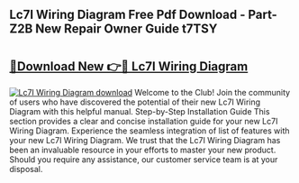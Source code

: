## Lc7I Wiring Diagram Free Pdf Download - Part-Z2B New Repair Owner Guide t7TSY

# <h2><a href="http://dfpspg.blite.top/?on=Lc7I+Wiring+Diagram">🔗Download New 👉🔴 Lc7I Wiring Diagram</a></h2>

[![Lc7I Wiring Diagram download](https://i.imgur.com/lujVjoI.png)](http://dfpspg.blite.top/?on=Lc7I+Wiring+Diagram)
Welcome to the Club! Join the community of users who have discovered the potential of their new Lc7I Wiring Diagram with this helpful manual. Step-by-Step Installation Guide This section provides a clear and concise installation guide for your new Lc7I Wiring Diagram. Experience the seamless integration of list of features with your new Lc7I Wiring Diagram. We trust that the Lc7I Wiring Diagram has been an invaluable resource in your efforts to master your new product. Should you require any assistance, our customer service team is at your disposal.
